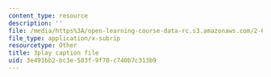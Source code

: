 ```yaml
---
content_type: resource
description: ''
file: /media/https%3A/open-learning-course-data-rc.s3.amazonaws.com/2-627-fundamentals-of-photovoltaics-fall-2013/3e491bb2bc3e583f9f70c740b7c313b9_n25tsUQb3vo.vtt
file_type: application/x-subrip
resourcetype: Other
title: 3play caption file
uid: 3e491bb2-bc3e-583f-9f70-c740b7c313b9
---
```

